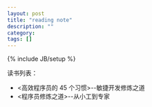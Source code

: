 ```yaml
---
layout: post
title: "reading note"
description: ""
category: 
tags: []
---
```

{% include JB/setup %}


读书列表：
 * <高效程序员的 45 个习惯>--敏捷开发修炼之道
 * <程序员修炼之道>--从小工到专家